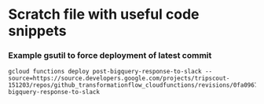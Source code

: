 # Scratch file with useful code snippets

### Example gsutil to force deployment of latest commit
```
gcloud functions deploy post-bigquery-response-to-slack --source=https://source.developers.google.com/projects/tripscout-151203/repos/github_transformationflow_cloudfunctions/revisions/0fa0967267f5caf84dbc87cad244a8a296f91802/paths/post-bigquery-response-to-slack
```

